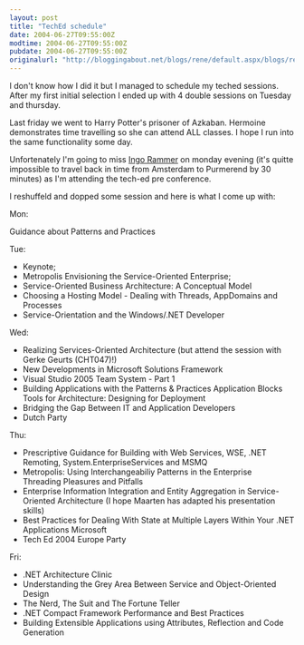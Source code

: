 ```yaml
---
layout: post
title: "TechEd schedule"
date: 2004-06-27T09:55:00Z
modtime: 2004-06-27T09:55:00Z
pubdate: 2004-06-27T09:55:00Z
originalurl: "http://bloggingabout.net/blogs/rene/default.aspx/blogs/rene/archive/2004/06/27/1064.aspx"
---
```



<p>I don't know how I did it but I managed to schedule my teched sessions. After my first initial selection I ended up with 4 double sessions on Tuesday and thursday.</p><p>Last friday we went to Harry Potter's prisoner of Azkaban. Hermoine demonstrates time travelling so she can attend ALL classes. I hope I run into the same functionality some day.</p><p>Unfortenately I'm going to miss <a href="http://www.thinktecture.com/staff/ingo/weblog/archives/001401.html" target="_blank" title="Ingo Sessions">Ingo Rammer</a> on monday evening (it's quitte impossible to travel back in time from Amsterdam to Purmerend by 30 minutes) as I'm attending the tech-ed pre conference.</p><p>I reshuffeld and dopped some session and here is what I come up with:</p><p>Mon:</p><p>Guidance about Patterns and Practices</p><p>Tue:</p><ul><li>Keynote;</li><li>Metropolis Envisioning the Service-Oriented Enterprise;</li><li>Service-Oriented Business Architecture: A Conceptual Model</li><li>Choosing a Hosting Model - Dealing with Threads, AppDomains and Processes</li><li>Service-Orientation and the Windows/.NET Developer</li></ul><p>Wed:</p><ul><li>Realizing Services-Oriented Architecture (but attend the session with Gerke Geurts (CHT047)!)</li><li>New Developments in Microsoft Solutions Framework</li><li>Visual Studio 2005 Team System - Part 1</li><li>Building Applications with the Patterns &amp; Practices Application Blocks Tools for Architecture: Designing for Deployment</li><li>Bridging the Gap Between IT and Application Developers</li><li>Dutch Party</li></ul><p>Thu:</p><ul><li>Prescriptive Guidance for Building with Web Services, WSE, .NET Remoting, System.EnterpriseServices and MSMQ</li><li>Metropolis: Using Interchangeabiliy Patterns in the Enterprise
<br />
Threading Pleasures and Pitfalls</li><li>Enterprise Information Integration and Entity Aggregation in Service-Oriented Architecture (I hope Maarten has adapted his presentation skills)</li><li>Best Practices for Dealing With State at Multiple Layers Within Your .NET Applications Microsoft</li><li>Tech Ed 2004 Europe Party</li></ul><p>Fri:</p><ul><li>.NET Architecture Clinic</li><li>Understanding the Grey Area Between Service and Object-Oriented Design</li><li>The Nerd, The Suit and The Fortune Teller</li><li>.NET Compact Framework Performance and Best Practices</li><li>Building Extensible Applications using Attributes, Reflection and Code Generation</li></ul>
